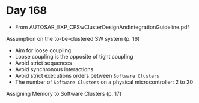 # Day 168

* From AUTOSAR\_EXP\_CPSwClusterDesignAndIntegrationGuideline.pdf

Assumption on the to-be-clustered SW system (p. 16)
* Aim for loose coupling
* Loose coupling is the opposite of tight coupling
* Avoid strict sequences
* Avoid synchronous interactions
* Avoid strict executions orders between `Software Clusters`
* The number of `Software Clusters` on a physical microcontroller: 2 to 20

Assigning Memory to Software Clusters (p. 17)
